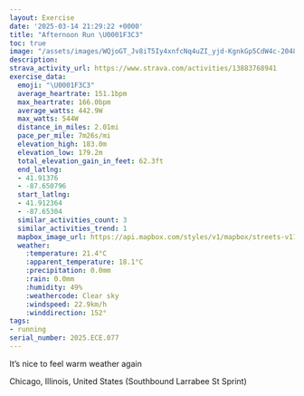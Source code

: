 ```yaml
---
layout: Exercise
date: '2025-03-14 21:29:22 +0000'
title: "Afternoon Run \U0001F3C3"
toc: true
image: "/assets/images/WQjoGT_Jv8iT5Iy4xnfcNq4uZI_yjd-KgnkGp5CdW4c-2048x1536.jpg.jpeg"
description:
strava_activity_url: https://www.strava.com/activities/13883768941
exercise_data:
  emoji: "\U0001F3C3"
  average_heartrate: 151.1bpm
  max_heartrate: 166.0bpm
  average_watts: 442.9W
  max_watts: 544W
  distance_in_miles: 2.01mi
  pace_per_mile: 7m26s/mi
  elevation_high: 183.0m
  elevation_low: 179.2m
  total_elevation_gain_in_feet: 62.3ft
  end_latlng:
  - 41.91376
  - -87.650796
  start_latlng:
  - 41.912364
  - -87.65304
  similar_activities_count: 3
  similar_activities_trend: 1
  mapbox_image_url: https://api.mapbox.com/styles/v1/mapbox/streets-v11/static/path-5+787af2-1.0(cmy~Frw~uOmAJSAqABe%40%40_%40Fg%40%3Fm%40Ba%40Am%40%3FmBL%7B%40Hu%40%40c%40BSAYIkABcAFoA%3FWCeADKAOKES%40%5BAIBSC%5BGU%3FWEi%40FgFGg%40BsBCwB%40eAEwADqACY%3FuACy%40Ea%40A%7B%40GKYCs%40Du%40C%5DDe%40ZMBkAJKAIKIa%40%3FaAQ_I%3FeBDiBAe%40Ja%40HMJEh%40%3FrDQz%40BlACPCp%40%40nCAx%40Ar%40G%7C%40%3Fv%40%3FBDh%40%3FnBIx%40Az%40BjA%3FdAG%60B%3FXCt%40%3F%7CBED%40BNC%60C%40%7CB%3Fx%40FrCCnABtC%40lC%60%40hAClABl%40),pin-s-s+e5b22e(-87.65322,41.91458),pin-s-f+89ae00(-87.64890999999996,41.91375000000001)/auto/800x800?access_token=pk.eyJ1Ijoiam9zaGJlY2ttYW4iLCJhIjoiY205eWR2aDd1MWZ6djJrbXc4a3M0bWZleiJ9.XiG9OWkNcZk2QzjJbxLB4A
  weather:
    :temperature: 21.4°C
    :apparent_temperature: 18.1°C
    :precipitation: 0.0mm
    :rain: 0.0mm
    :humidity: 49%
    :weathercode: Clear sky
    :windspeed: 22.9km/h
    :winddirection: 152°
tags:
- running
serial_number: 2025.ECE.077
---
```

It’s nice to feel warm weather again

Chicago, Illinois, United States (Southbound Larrabee St Sprint)
